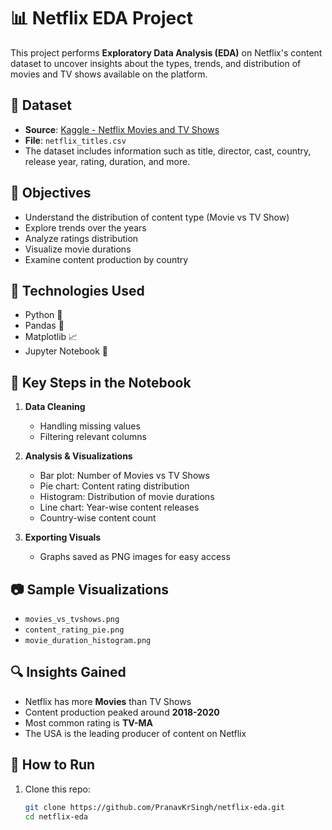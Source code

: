 # 📊 Netflix EDA Project

This project performs **Exploratory Data Analysis (EDA)** on Netflix's content dataset to uncover insights about the types, trends, and distribution of movies and TV shows available on the platform.

## 📁 Dataset

- **Source**: [Kaggle - Netflix Movies and TV Shows](https://www.kaggle.com/datasets/shivamb/netflix-shows)
- **File**: `netflix_titles.csv`
- The dataset includes information such as title, director, cast, country, release year, rating, duration, and more.

## 🎯 Objectives

- Understand the distribution of content type (Movie vs TV Show)
- Explore trends over the years
- Analyze ratings distribution
- Visualize movie durations
- Examine content production by country

## 🧰 Technologies Used

- Python 🐍
- Pandas 🐼
- Matplotlib 📈
- Jupyter Notebook 📓

## 📌 Key Steps in the Notebook

1. **Data Cleaning**
   - Handling missing values
   - Filtering relevant columns

2. **Analysis & Visualizations**
   - Bar plot: Number of Movies vs TV Shows
   - Pie chart: Content rating distribution
   - Histogram: Distribution of movie durations
   - Line chart: Year-wise content releases
   - Country-wise content count

3. **Exporting Visuals**
   - Graphs saved as PNG images for easy access

## 📷 Sample Visualizations

- `movies_vs_tvshows.png`
- `content_rating_pie.png`
- `movie_duration_histogram.png`

## 🔍 Insights Gained

- Netflix has more **Movies** than TV Shows
- Content production peaked around **2018-2020**
- Most common rating is **TV-MA**
- The USA is the leading producer of content on Netflix

## 🚀 How to Run

1. Clone this repo:
   ```bash
   git clone https://github.com/PranavKrSingh/netflix-eda.git
   cd netflix-eda
